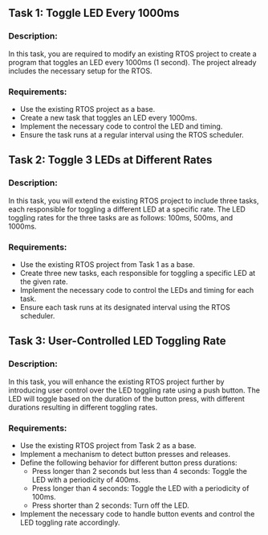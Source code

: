 ## Task 1: Toggle LED Every 1000ms

### Description:
In this task, you are required to modify an existing RTOS project to create a program that toggles an LED every 1000ms (1 second). The project already includes the necessary setup for the RTOS.

### Requirements:
- Use the existing RTOS project as a base.
- Create a new task that toggles an LED every 1000ms.
- Implement the necessary code to control the LED and timing.
- Ensure the task runs at a regular interval using the RTOS scheduler.

## Task 2: Toggle 3 LEDs at Different Rates

### Description:
In this task, you will extend the existing RTOS project to include three tasks, each responsible for toggling a different LED at a specific rate. The LED toggling rates for the three tasks are as follows: 100ms, 500ms, and 1000ms.

### Requirements:
- Use the existing RTOS project from Task 1 as a base.
- Create three new tasks, each responsible for toggling a specific LED at the given rate.
- Implement the necessary code to control the LEDs and timing for each task.
- Ensure each task runs at its designated interval using the RTOS scheduler.

## Task 3: User-Controlled LED Toggling Rate

### Description:
In this task, you will enhance the existing RTOS project further by introducing user control over the LED toggling rate using a push button. The LED will toggle based on the duration of the button press, with different durations resulting in different toggling rates.

### Requirements:
- Use the existing RTOS project from Task 2 as a base.
- Implement a mechanism to detect button presses and releases.
- Define the following behavior for different button press durations:
  - Press longer than 2 seconds but less than 4 seconds: Toggle the LED with a periodicity of 400ms.
  - Press longer than 4 seconds: Toggle the LED with a periodicity of 100ms.
  - Press shorter than 2 seconds: Turn off the LED.
- Implement the necessary code to handle button events and control the LED toggling rate accordingly.
